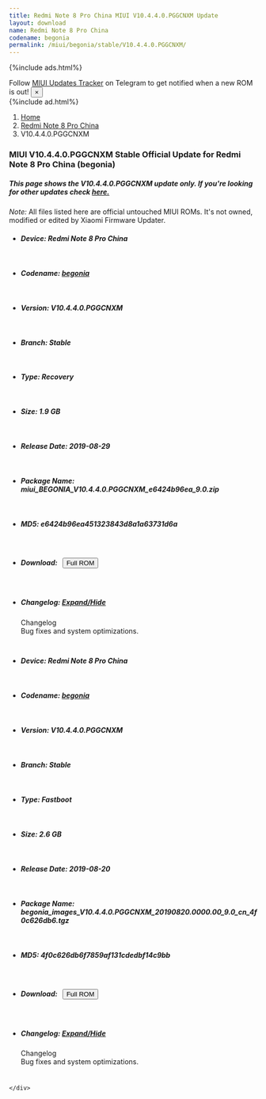 ```yaml
---
title: Redmi Note 8 Pro China MIUI V10.4.4.0.PGGCNXM Update
layout: download
name: Redmi Note 8 Pro China
codename: begonia
permalink: /miui/begonia/stable/V10.4.4.0.PGGCNXM/
---
```


{%include ads.html%}
<div class="alert alert-primary alert-dismissible fade show" role="alert">
    Follow <a href="https://t.me/MIUIUpdatesTracker" class="alert-link">MIUI Updates Tracker</a> on Telegram to get
    notified when a new ROM is out!
    <button type="button" class="close" data-dismiss="alert" aria-label="Close">
        <span aria-hidden="true">&times;</span>
    </button>
</div>
{%include ad.html%}

<nav aria-label="breadcrumb">
    <ol class="breadcrumb">
        <li class="breadcrumb-item"><a href="/">Home</a></li>
        <li class="breadcrumb-item"><a href="/miui/begonia/">Redmi Note 8 Pro China</a></li>
        <li class="breadcrumb-item active" aria-current="page">V10.4.4.0.PGGCNXM</li>
    </ol>
</nav>

<div class="col-12 mx-auto">
    <h3 class="title bg-light p-2 rounded">MIUI V10.4.4.0.PGGCNXM Stable Official Update for Redmi Note 8 Pro China (begonia)</h3>
    <h5>This page shows the V10.4.4.0.PGGCNXM update only. If you're looking for other updates check
        <a href="/miui/begonia/">here.</a></h5>
    <p><i>Note: </i>All files listed here are official untouched MIUI ROMs.
        It's not owned, modified or edited by Xiaomi Firmware Updater.</p>
    <div id="downloads">
                <div class="card card-body">
            <ul class="list-unstyled">
                <li style="padding-bottom: 10px;">
                    <h5><b>Device: </b>Redmi Note 8 Pro China</h5>
                </li>
                <li style="padding-bottom: 10px;">
                    <h5><b>Codename: </b> <a href="/miui/begonia/" target="_blank">begonia</a> </h5>
                </li>
                <li style="padding-bottom: 10px;">
                    <h5><b>Version: </b>V10.4.4.0.PGGCNXM</h5>
                </li>
                <li style="padding-bottom: 10px;">
                    <h5><b>Branch: </b>Stable</h5>
                </li>
                <li style="padding-bottom: 10px;">
                    <h5><b>Type: </b>Recovery</h5>
                </li>
                <li style="padding-bottom: 10px;">
                    <h5><b>Size: </b>1.9 GB</h5>
                </li>
                <li style="padding-bottom: 10px;">
                    <h5><b>Release Date: </b>2019-08-29</h5>
                </li>
                <li style="padding-bottom: 10px;">
                    <h5><b>Package Name: </b><span id="filename" class="text-dark">miui_BEGONIA_V10.4.4.0.PGGCNXM_e6424b96ea_9.0.zip</span></h5>
                </li>
                <li style="padding-bottom: 10px;">
                    <h5><b>MD5: </b><span id="md5" class="text-muted">e6424b96ea451323843d8a1a63731d6a</span></h5>
                </li>
                <li style="padding-bottom: 10px;">
                    <h5><b>Download: </b><button type="button" id="download" class="btn btn-primary" style="margin: 7px;"
                            onclick="window.open('https://bigota.d.miui.com/V10.4.4.0.PGGCNXM/miui_BEGONIA_V10.4.4.0.PGGCNXM_e6424b96ea_9.0.zip', '_blank');"><i class="fa fa-download"></i> Full ROM</button></h5>
                </li>
                <li style="padding-bottom: 10px;">
                    <h5><b>Changelog: </b><a href="#begonia_1_changelog" data-toggle="collapse" role="button"
                            aria-expanded="false" aria-controls="begonia_1_changelog"> <i class="fa fa-arrow-down"
                                aria-hidden="true"></i> Expand/Hide</a></h5>
                    <div class="collapse" id="begonia_1_changelog">
                        <p id="changelog_text">Changelog<br>Bug fixes and system optimizations.</p>
                    </div>
                </li>
            </ul>
        </div>
        <div class="card card-body">
            <ul class="list-unstyled">
                <li style="padding-bottom: 10px;">
                    <h5><b>Device: </b>Redmi Note 8 Pro China</h5>
                </li>
                <li style="padding-bottom: 10px;">
                    <h5><b>Codename: </b> <a href="/miui/begonia/" target="_blank">begonia</a> </h5>
                </li>
                <li style="padding-bottom: 10px;">
                    <h5><b>Version: </b>V10.4.4.0.PGGCNXM</h5>
                </li>
                <li style="padding-bottom: 10px;">
                    <h5><b>Branch: </b>Stable</h5>
                </li>
                <li style="padding-bottom: 10px;">
                    <h5><b>Type: </b>Fastboot</h5>
                </li>
                <li style="padding-bottom: 10px;">
                    <h5><b>Size: </b>2.6 GB</h5>
                </li>
                <li style="padding-bottom: 10px;">
                    <h5><b>Release Date: </b>2019-08-20</h5>
                </li>
                <li style="padding-bottom: 10px;">
                    <h5><b>Package Name: </b><span id="filename" class="text-dark">begonia_images_V10.4.4.0.PGGCNXM_20190820.0000.00_9.0_cn_4f0c626db6.tgz</span></h5>
                </li>
                <li style="padding-bottom: 10px;">
                    <h5><b>MD5: </b><span id="md5" class="text-muted">4f0c626db6f7859af131cdedbf14c9bb</span></h5>
                </li>
                <li style="padding-bottom: 10px;">
                    <h5><b>Download: </b><button type="button" id="download" class="btn btn-primary" style="margin: 7px;"
                            onclick="window.open('https://bigota.d.miui.com/V10.4.4.0.PGGCNXM/begonia_images_V10.4.4.0.PGGCNXM_20190820.0000.00_9.0_cn_4f0c626db6.tgz', '_blank');"><i class="fa fa-download"></i> Full ROM</button></h5>
                </li>
                <li style="padding-bottom: 10px;">
                    <h5><b>Changelog: </b><a href="#begonia_2_changelog" data-toggle="collapse" role="button"
                            aria-expanded="false" aria-controls="begonia_2_changelog"> <i class="fa fa-arrow-down"
                                aria-hidden="true"></i> Expand/Hide</a></h5>
                    <div class="collapse" id="begonia_2_changelog">
                        <p id="changelog_text">Changelog<br>Bug fixes and system optimizations.</p>
                    </div>
                </li>
            </ul>
        </div>

    </div>
</div>